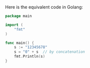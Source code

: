 Here is the equivalent code in Golang:

```go
package main

import (
	"fmt"
)

func main() {
	s := "12345678"
	s = "0" + s  // by concatenation
	fmt.Println(s)
}
```
